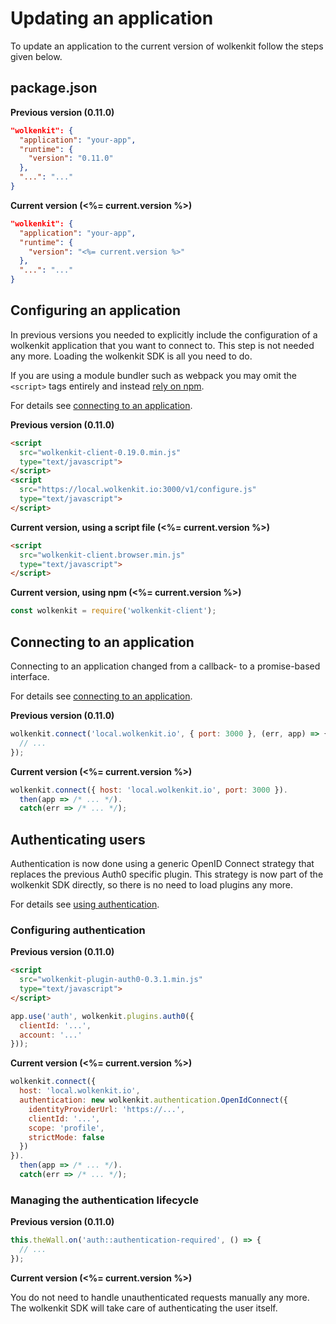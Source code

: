# Updating an application

To update an application to the current version of wolkenkit follow the steps given below.

## package.json

**Previous version (0.11.0)**

```json
"wolkenkit": {
  "application": "your-app",
  "runtime": {
    "version": "0.11.0"
  },
  "...": "..."
}
```

**Current version (<%= current.version %>)**

```json
"wolkenkit": {
  "application": "your-app",
  "runtime": {
    "version": "<%= current.version %>"
  },
  "...": "..."
}
```

## Configuring an application

In previous versions you needed to explicitly include the configuration of a wolkenkit application that you want to connect to. This step is not needed any more. Loading the wolkenkit SDK is all you need to do.

If you are using a module bundler such as webpack you may omit the `<script>` tags entirely and instead [rely on npm](../../../reference/building-a-client/connecting-to-an-application/#using-the-npm-module).

For details see [connecting to an application](../../../reference/building-a-client/connecting-to-an-application/#installing-the-sdk).

**Previous version (0.11.0)**

```html
<script
  src="wolkenkit-client-0.19.0.min.js"
  type="text/javascript">
</script>
<script
  src="https://local.wolkenkit.io:3000/v1/configure.js"
  type="text/javascript">
</script>
```

**Current version, using a script file (<%= current.version %>)**

```html
<script
  src="wolkenkit-client.browser.min.js"
  type="text/javascript">
</script>
```

**Current version, using npm (<%= current.version %>)**

```javascript
const wolkenkit = require('wolkenkit-client');
```

## Connecting to an application

Connecting to an application changed from a callback- to a promise-based interface.

For details see [connecting to an application](../../../reference/building-a-client/connecting-to-an-application/#connecting-to-an-application-2).

**Previous version (0.11.0)**

```javascript
wolkenkit.connect('local.wolkenkit.io', { port: 3000 }, (err, app) => {
  // ...
});
```

**Current version (<%= current.version %>)**

```javascript
wolkenkit.connect({ host: 'local.wolkenkit.io', port: 3000 }).
  then(app => /* ... */).
  catch(err => /* ... */);
```

## Authenticating users

Authentication is now done using a generic OpenID Connect strategy that replaces the previous Auth0 specific plugin. This strategy is now part of the wolkenkit SDK directly, so there is no need to load plugins any more.

For details see [using authentication](../../../reference/building-a-client/using-authentication/).

### Configuring authentication

**Previous version (0.11.0)**

```html
<script
  src="wolkenkit-plugin-auth0-0.3.1.min.js"
  type="text/javascript">
</script>
```

```javascript
app.use('auth', wolkenkit.plugins.auth0({
  clientId: '...',
  account: '...'
}));
```

**Current version (<%= current.version %>)**

```javascript
wolkenkit.connect({
  host: 'local.wolkenkit.io',
  authentication: new wolkenkit.authentication.OpenIdConnect({
    identityProviderUrl: 'https://...',
    clientId: '...',
    scope: 'profile',
    strictMode: false
  })
}).
  then(app => /* ... */).
  catch(err => /* ... */);
```

### Managing the authentication lifecycle

**Previous version (0.11.0)**

```javascript
this.theWall.on('auth::authentication-required', () => {
  // ...
});
```

**Current version (<%= current.version %>)**

You do not need to handle unauthenticated requests manually any more. The wolkenkit SDK will take care of authenticating the user itself.

